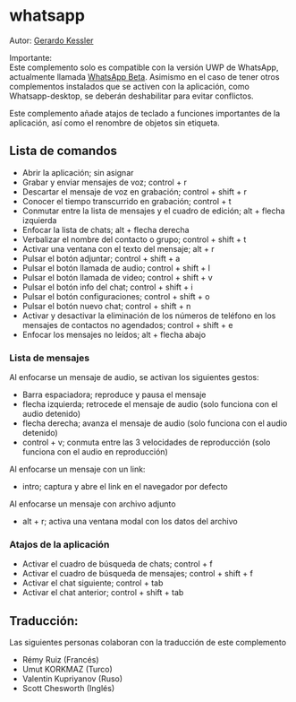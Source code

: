 # whatsapp

Autor: [Gerardo Kessler](http://gera.ar)  

Importante:  
Este complemento solo es compatible con la versión UWP de WhatsApp, actualmente llamada [WhatsApp Beta](https://apps.microsoft.com/store/detail/whatsapp-beta/9NBDXK71NK08?hl=en-us&gl=US). Asimismo en el caso de tener otros complementos instalados que se activen con la aplicación, como Whatsapp-desktop, se deberán deshabilitar para evitar conflictos.  

Este complemento añade atajos de teclado a funciones importantes de la aplicación, así como el renombre de objetos sin etiqueta.

## Lista de comandos

* Abrir la aplicación; sin asignar
* Grabar y enviar mensajes de voz; control + r
* Descartar el mensaje de voz en grabación; control + shift + r
* Conocer el tiempo transcurrido en grabación; control + t
* Conmutar entre la lista de mensajes y el cuadro de edición; alt + flecha izquierda
* Enfocar la lista de chats; alt + flecha derecha
* Verbalizar el nombre del contacto o grupo; control + shift + t
* Activar una ventana con el texto del mensaje; alt + r
* Pulsar el botón adjuntar; control + shift + a
* Pulsar el botón llamada de audio; control + shift + l
* Pulsar el botón llamada de video; control + shift + v
* Pulsar el botón info del chat; control + shift + i
* Pulsar el botón configuraciones; control + shift + o
* Pulsar el botón nuevo chat; control + shift + n
* Activar y desactivar la eliminación de los números de teléfono en los mensajes de contactos no agendados; control + shift + e
* Enfocar los mensajes no leídos; alt + flecha abajo

### Lista de mensajes

Al enfocarse un mensaje de audio, se activan los siguientes gestos:

* Barra espaciadora; reproduce y pausa el mensaje
* flecha izquierda; retrocede el mensaje de audio (solo funciona con el audio detenido)
* flecha derecha; avanza el mensaje de audio (solo funciona con el audio detenido)
* control + v; conmuta entre las 3 velocidades de reproducción (solo funciona con el audio en reproducción)

Al enfocarse un mensaje con un link:

* intro; captura y abre el link en el navegador por defecto

Al enfocarse un mensaje con archivo adjunto

* alt + r; activa una ventana modal con los datos del archivo

### Atajos de la aplicación

* Activar el cuadro de búsqueda de chats; control + f
* Activar el cuadro de búsqueda de mensajes; control + shift + f
* Activar el chat siguiente; control + tab
* Activar el chat anterior; control + shift + tab

## Traducción:

Las siguientes personas colaboran con la traducción de este complemento

* Rémy Ruiz (Francés)
* Umut KORKMAZ (Turco)
* Valentin Kupriyanov (Ruso)
* Scott Chesworth (Inglés)

